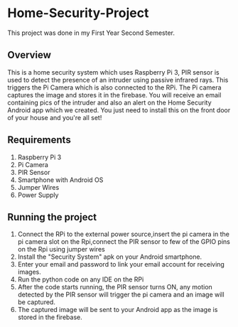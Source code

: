 # Home-Security-Project
  This project was done in my First Year Second Semester.

## Overview
This is a home security system which uses Raspberry Pi 3, PIR sensor is used to detect the presence of an intruder using 
passive infrared rays. This triggers the Pi Camera which is also connected to the RPi. The Pi camera captures the image
and stores it in the firebase. You will receive an email containing pics of the intruder and also an alert on the Home Security Android app which we created. You just need to install this on the front door of your house and you're all set!

## Requirements
1. Raspberry Pi 3
2. Pi Camera
3. PIR Sensor
4. Smartphone with Android OS
5. Jumper Wires
6. Power Supply

## Running the project
1. Connect the RPi to the external power source,insert the pi camera in the pi camera slot on the Rpi,connect the PIR sensor to few of the GPIO pins on the Rpi using jumper wires
2. Install the "Security System" apk on your Android smartphone.
3. Enter your email and password to link your email account for receiving images.
4. Run the python code on any IDE on the RPi
5. After the code starts running, the PIR sensor turns ON, any motion detected by the PIR sensor will trigger the pi camera and an image will be captured.
6. The captured image will be sent to your Android app as the image is stored in the firebase.
